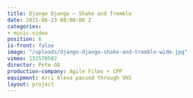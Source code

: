 ```yaml
---
title: Django Django — Shake and Tremble
date: 2015-06-23 00:00:00 Z
categories:
- music-video
position: 6
is-front: false
image: "/uploads/django-django-shake-and-tremble-wide.jpg"
vimeo: 131570502
director: Pete GD
production-company: Agile Films + CPP
equipment: Arri Alexa passed through VHS
layout: project
---
```


